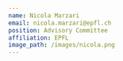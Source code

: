 ```yaml
---
name: Nicola Marzari
email: nicola.marzari@epfl.ch
position: Advisory Committee
affiliation: EPFL
image_path: /images/nicola.png
---
```

